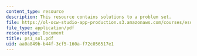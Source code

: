 ```yaml
---
content_type: resource
description: This resource contains solutions to a problem set.
file: https://ol-ocw-studio-app-production.s3.amazonaws.com/courses/esd-86-models-data-and-inference-for-socio-technical-systems-spring-2007/aa0a849bb44f3cf5160af72c056517e1_ps1_sol.pdf
file_type: application/pdf
resourcetype: Document
title: ps1_sol.pdf
uid: aa0a849b-b44f-3cf5-160a-f72c056517e1
---
```

